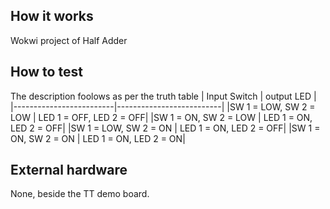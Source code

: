 <!---

This file is used to generate your project datasheet. Please fill in the information below and delete any unused
sections.

You can also include images in this folder and reference them in the markdown. Each image must be less than
512 kb in size, and the combined size of all images must be less than 1 MB.
-->

## How it works

Wokwi project of Half Adder

## How to test
The description foolows as per the truth table
|        Input  Switch    |           output LED     |
|-------------------------|--------------------------|
|SW 1 = LOW, SW 2 = LOW   |  LED 1 = OFF, LED 2 = OFF|
|SW 1 =  ON, SW 2 = LOW   |  LED 1 =  ON, LED 2 = OFF|
|SW 1 = LOW, SW 2 =  ON   |  LED 1 =  ON, LED 2 = OFF|
|SW 1 =  ON, SW 2 =  ON   |  LED 1 =  ON, LED 2 =  ON|


## External hardware

None, beside the TT demo board.
